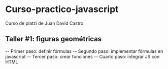 # Curso-practico-javascript
Curso de platzi de Juan David Castro

## Taller #1: figuras geométricas

-- Primer paso: definir fórmulas
-- Segundo paso: implementar fórmulas en javascript
-- Tercer paso: crear funciones
-- Cuarto paso: integrar JS con HTML 
